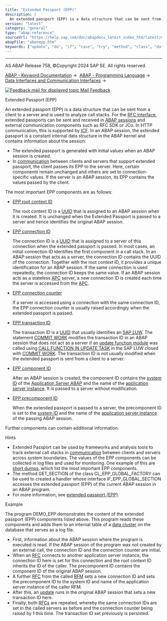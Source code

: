 ```yaml
---
title: "Extended Passport (EPP)"
description: |
  An extended passport (EPP) is a data structure that can be sent from a client to a server and is used to analyze call stacks. For the RFC interface(https://help.sap.com/doc/abapdocu_latest_index_htm/latest/en-US/abenrfc_interface.htm), extended passports can be sent and received in ABAP sessions
version: "latest"
category: "general"
type: "abap-reference"
sourceUrl: "https://help.sap.com/doc/abapdocu_latest_index_htm/latest/en-US/abenepp.htm"
abapFile: "abenepp.htm"
keywords: ["update", "do", "if", "case", "try", "method", "class", "data", "internal-table", "abenepp"]
---
```


* * *

AS ABAP Release 758, ©Copyright 2024 SAP SE. All rights reserved.

[ABAP - Keyword Documentation](https://help.sap.com/doc/abapdocu_latest_index_htm/latest/en-US/abenabap.htm) →  [ABAP - Programming Language](https://help.sap.com/doc/abapdocu_latest_index_htm/latest/en-US/abenabap_reference.htm) →  [Data Interfaces and Communication Interfaces](https://help.sap.com/doc/abapdocu_latest_index_htm/latest/en-US/abenabap_data_communication.htm) → 

 [![](Mail.gif?object=Mail.gif "Feedback mail for displayed topic") Mail Feedback](mailto:f1_help@sap.com?subject=Feedback%20on%20ABAP%20Documentation&body=Document:%20Extended%20Passport%20%28EPP%29%2C%20ABENEPP%2C%20758%0D%0A%0D%0AError:%0D%0A%0D%0A%0D%0A%0D%0ASuggestion%20for%20improvement:)

Extended Passport (EPP)

An extended passport (EPP) is a data structure that can be sent from a client to a server and is used to analyze call stacks. For the [RFC interface](https://help.sap.com/doc/abapdocu_latest_index_htm/latest/en-US/abenrfc_interface.htm), extended passports can be sent and received in [ABAP sessions](https://help.sap.com/doc/abapdocu_latest_index_htm/latest/en-US/abenabap_session_glosry.htm "Glossary Entry") and external communication components such as RFC SDK or JCo. In HTTP communication, this is supported by [ICF](https://help.sap.com/doc/abapdocu_latest_index_htm/latest/en-US/abenicf_glosry.htm "Glossary Entry"). In an ABAP session, the extended passport is a constant internal data structure in the ABAP kernel and contains information about the session:

-   The extended passport is generated with initial values when an ABAP session is created.
-   In [communication](https://help.sap.com/doc/abapdocu_latest_index_htm/latest/en-US/abenabap_data_communication.htm) between clients and servers that support extended passport, the client passes its EPP to the server. Here, certain components remain unchanged and others are set to connection-specific values. If the server is an ABAP session, its EPP contains the values passed by the client.

The most important EPP components are as follows:

-   [EPP root context ID](https://help.sap.com/doc/abapdocu_latest_index_htm/latest/en-US/abenepp_root_context_id_glosry.htm "Glossary Entry")
    
    The root context ID is a [UUID](https://help.sap.com/doc/abapdocu_latest_index_htm/latest/en-US/abenuuid_glosry.htm "Glossary Entry") that is assigned to an ABAP session when it is created. It is unchanged when the Extended Passport is passed to a server and hence identifies the original ABAP session.
    
-   [EPP connection ID](https://help.sap.com/doc/abapdocu_latest_index_htm/latest/en-US/abenepp_connection_id_glosry.htm "Glossary Entry")
    
    The connection ID is a [UUID](https://help.sap.com/doc/abapdocu_latest_index_htm/latest/en-US/abenuuid_glosry.htm "Glossary Entry") that is assigned to a server of this connection when the extended passport is passed. In most cases, an initial connection ID identifies the first component in a call stack. In an ABAP session that acts as a server, the connection ID contains the UUID of the connection. Together with the root context ID, it provides a unique identification for an ABAP session. If the same connection is used repeatedly, the connection ID keeps the same value. If an ABAP session acts as a stateless [APC](https://help.sap.com/doc/abapdocu_latest_index_htm/latest/en-US/abenapc.htm) server, a new connection ID is created each time the server is accessed from the [APC](https://help.sap.com/doc/abapdocu_latest_index_htm/latest/en-US/abenapc.htm).
    
-   [EPP connection counter](https://help.sap.com/doc/abapdocu_latest_index_htm/latest/en-US/abenepp_connection_counter_glosry.htm "Glossary Entry")
    
    If a server is accessed using a connection with the same connection ID, the EPP connection counter is usually raised accordingly when the extended passport is passed.
    
-   [EPP transaction ID](https://help.sap.com/doc/abapdocu_latest_index_htm/latest/en-US/abenepp_transaction_id_glosry.htm "Glossary Entry")
    
    The transaction ID is a [UUID](https://help.sap.com/doc/abapdocu_latest_index_htm/latest/en-US/abenuuid_glosry.htm "Glossary Entry") that usually identifies an [SAP LUW](https://help.sap.com/doc/abapdocu_latest_index_htm/latest/en-US/abensap_luw_glosry.htm "Glossary Entry"). The statement [COMMIT WORK](https://help.sap.com/doc/abapdocu_latest_index_htm/latest/en-US/abapcommit.htm) modifies the transaction ID in an ABAP session that does not act as a server if an [update function module](https://help.sap.com/doc/abapdocu_latest_index_htm/latest/en-US/abenupdate_function_module_glosry.htm "Glossary Entry") was called using [CALL FUNCTION IN UPDATE TASK](https://help.sap.com/doc/abapdocu_latest_index_htm/latest/en-US/abapcall_function_update.htm) in the SAP LUW closed with [COMMIT WORK](https://help.sap.com/doc/abapdocu_latest_index_htm/latest/en-US/abapcommit.htm). The transaction ID is not usually modified when the extended passport is sent from a client to a server.
    
-   [EPP component ID](https://help.sap.com/doc/abapdocu_latest_index_htm/latest/en-US/abenepp_component_id_glosry.htm "Glossary Entry")
    
    After an ABAP session is created, the component ID contains the [system ID](https://help.sap.com/doc/abapdocu_latest_index_htm/latest/en-US/abensystem_id_glosry.htm "Glossary Entry") of the [Application Server ABAP](https://help.sap.com/doc/abapdocu_latest_index_htm/latest/en-US/abenas_abap_glosry.htm "Glossary Entry") and the name of the [application server instance](https://help.sap.com/doc/abapdocu_latest_index_htm/latest/en-US/abenas_instance_glosry.htm "Glossary Entry"). It is passed to a server without modification.
    
-   [EPP precomponent ID](https://help.sap.com/doc/abapdocu_latest_index_htm/latest/en-US/abenepp_pre_component_id_glosry.htm "Glossary Entry")
    
    When the extended passport is passed to a server, the precomponent ID is set to the [system ID](https://help.sap.com/doc/abapdocu_latest_index_htm/latest/en-US/abensystem_id_glosry.htm "Glossary Entry") and the name of the [application server instance](https://help.sap.com/doc/abapdocu_latest_index_htm/latest/en-US/abenas_instance_glosry.htm "Glossary Entry") of the passing ABAP session.
    

Further components can contain additional information.

Hints

-   Extended Passport can be used by frameworks and analysis tools to track external call stacks in [communication](https://help.sap.com/doc/abapdocu_latest_index_htm/latest/en-US/abenabap_data_communication.htm) between clients and servers across system boundaries. The values of the EPP components can be collected in log files and used for monitoring. One example of this are [short dumps](https://help.sap.com/doc/abapdocu_latest_index_htm/latest/en-US/abenshort_dump_glosry.htm "Glossary Entry"), which list the most important EPP components.
-   The method GET\_SECTION of the class CL\_EPP\_GLOBAL\_FACTORY can be used to created a handler whose interface IF\_EPP\_GLOBAL\_SECTION accesses the extended passport (EPP) of the current ABAP session in an ABAP program.
-   For more information, see [extended passport (EPP)](https://help.sap.com/docs/ABAP_PLATFORM_NEW/e067931e0b0a4b2089f4db327879cd55/89a03e5e5908448cbe7cce3ddcf214b5).

Example

The program DEMO\_EPP demonstrates the content of the extended passport (EPP) components listed above. This program reads these components and adds them to an internal table of a [data cluster](https://help.sap.com/doc/abapdocu_latest_index_htm/latest/en-US/abendata_cluster_glosry.htm "Glossary Entry") on the database that serves as a log file.

-   First, information about the ABAP session where the program is executed is read. If the ABAP session of the program was not created by an external call, the connection ID and the connection counter are initial.
-   When an [RFC](https://help.sap.com/doc/abapdocu_latest_index_htm/latest/en-US/abenrfc_glosry.htm "Glossary Entry") connects to another application server instance, the connection ID here is set for this connection and the root context ID inherits the ID of the caller. The precomponent ID contains the component ID of the original ABAP session.
-   A further [RFC](https://help.sap.com/doc/abapdocu_latest_index_htm/latest/en-US/abenrfc_glosry.htm "Glossary Entry") from the called [RFM](https://help.sap.com/doc/abapdocu_latest_index_htm/latest/en-US/abenrfm_glosry.htm "Glossary Entry") sets a new connection ID and sets the precomponent ID to the system ID and name of the application server instance of the caller RFM.
-   After this, an [update](https://help.sap.com/doc/abapdocu_latest_index_htm/latest/en-US/abenupdate_glosry.htm "Glossary Entry") runs in the original ABAP session that sets a new transaction ID here.
-   Finally, both [RFCs](https://help.sap.com/doc/abapdocu_latest_index_htm/latest/en-US/abenrfc_glosry.htm "Glossary Entry") are repeated, whereby the same connection IDs are set in the called servers as before and the connection counter being raised by 1 this time. The transaction ID set previously is persisted.